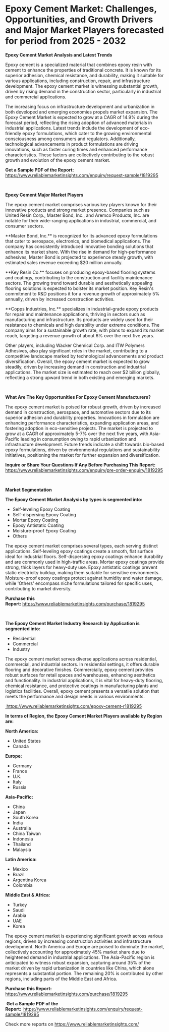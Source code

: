 <p><h1>Epoxy Cement Market: Challenges, Opportunities, and Growth Drivers and Major Market Players forecasted for period from 2025 - 2032</h1></p><p><strong>Epoxy Cement Market Analysis and Latest Trends</strong></p>
<p><p>Epoxy cement is a specialized material that combines epoxy resin with cement to enhance the properties of traditional concrete. It is known for its superior adhesion, chemical resistance, and durability, making it suitable for various applications, including construction, repair, and infrastructure development. The epoxy cement market is witnessing substantial growth, driven by rising demand in the construction sector, particularly in industrial and commercial applications. </p><p>The increasing focus on infrastructure development and urbanization in both developed and emerging economies propels market expansion. The Epoxy Cement Market is expected to grow at a CAGR of 14.9% during the forecast period, reflecting the rising adoption of advanced materials in industrial applications. Latest trends include the development of eco-friendly epoxy formulations, which cater to the growing environmental consciousness among consumers and regulators. Additionally, technological advancements in product formulations are driving innovations, such as faster curing times and enhanced performance characteristics. These factors are collectively contributing to the robust growth and evolution of the epoxy cement market.</p></p>
<p><strong>Get a Sample PDF of the Report:&nbsp;</strong> <a href="https://www.reliablemarketinsights.com/enquiry/request-sample/1819295?utm_campaign=2441&utm_medium=2&utm_source=Github&utm_content=ia&utm_term=01042025&utm_id=epoxy-cement">https://www.reliablemarketinsights.com/enquiry/request-sample/1819295</a></p>
<p>&nbsp;</p>
<p><strong>Epoxy Cement Major Market Players</strong></p>
<p><p>The epoxy cement market comprises various key players known for their innovative products and strong market presence. Companies such as United Resin Corp., Master Bond, Inc., and Aremco Products, Inc. are notable for their wide-ranging applications in industrial, commercial, and consumer sectors.</p><p>**Master Bond, Inc.** is recognized for its advanced epoxy formulations that cater to aerospace, electronics, and biomedical applications. The company has consistently introduced innovative bonding solutions that enhance its market share. With the rise in demand for high-performance adhesives, Master Bond is projected to experience steady growth, with estimated sales revenue exceeding $20 million annually.</p><p>**Key Resin Co.** focuses on producing epoxy-based flooring systems and coatings, contributing to the construction and facility maintenance sectors. The growing trend toward durable and aesthetically appealing flooring solutions is expected to bolster its market position. Key Resin's commitment to R&D positions it for a revenue growth of approximately 5% annually, driven by increased construction activities.</p><p>**Copps Industries, Inc.** specializes in industrial-grade epoxy products for repair and maintenance applications, thriving in sectors such as manufacturing and infrastructure. Its products are widely used for their resistance to chemicals and high durability under extreme conditions. The company aims for a sustainable growth rate, with plans to expand its market reach, targeting a revenue growth of about 6% over the next five years.</p><p>Other players, including Wacker Chemical Corp. and ITW Polymers Adhesives, also play significant roles in the market, contributing to a competitive landscape marked by technological advancements and product diversification. Overall, the epoxy cement market is expected to grow steadily, driven by increasing demand in construction and industrial applications. The market size is estimated to reach over $2 billion globally, reflecting a strong upward trend in both existing and emerging markets.</p></p>
<p>&nbsp;</p>
<p><strong>What Are The Key Opportunities For Epoxy Cement Manufacturers?</strong></p>
<p><p>The epoxy cement market is poised for robust growth, driven by increased demand in construction, aerospace, and automotive sectors due to its superior adhesion and durability properties. Innovations in formulation are enhancing performance characteristics, expanding application areas, and fostering adoption in eco-sensitive projects. The market is projected to grow at a CAGR of approximately 5-7% over the next five years, with Asia-Pacific leading in consumption owing to rapid urbanization and infrastructure development. Future trends indicate a shift towards bio-based epoxy formulations, driven by environmental regulations and sustainability initiatives, positioning the market for further expansion and diversification.</p></p>
<p><strong>Inquire or Share Your Questions If Any Before Purchasing This Report:</strong> <a href="https://www.reliablemarketinsights.com/enquiry/pre-order-enquiry/1819295?utm_campaign=2441&utm_medium=2&utm_source=Github&utm_content=ia&utm_term=01042025&utm_id=epoxy-cement">https://www.reliablemarketinsights.com/enquiry/pre-order-enquiry/1819295</a></p>
<p>&nbsp;</p>
<p><strong>Market Segmentation</strong></p>
<p><strong>The Epoxy Cement Market Analysis by types is segmented into:</strong></p>
<p><ul><li>Self-leveling Epoxy Coating</li><li>Self-dispersing Epoxy Coating</li><li>Mortar Epoxy Coating</li><li>Epoxy Antistatic Coating</li><li>Moisture-proof Epoxy Coating</li><li>Others</li></ul></p>
<p><p>The epoxy cement market comprises several types, each serving distinct applications. Self-leveling epoxy coatings create a smooth, flat surface ideal for industrial floors. Self-dispersing epoxy coatings enhance durability and are commonly used in high-traffic areas. Mortar epoxy coatings provide strong, thick layers for heavy-duty use. Epoxy antistatic coatings prevent static electricity buildup, making them suitable for sensitive environments. Moisture-proof epoxy coatings protect against humidity and water damage, while 'Others' encompass niche formulations tailored for specific uses, contributing to market diversity.</p></p>
<p><strong>Purchase this Report:&nbsp;</strong><a href="https://www.reliablemarketinsights.com/purchase/1819295?utm_campaign=2441&utm_medium=2&utm_source=Github&utm_content=ia&utm_term=01042025&utm_id=epoxy-cement">https://www.reliablemarketinsights.com/purchase/1819295</a></p>
<p>&nbsp;</p>
<p><strong>The Epoxy Cement Market Industry Research by Application is segmented into:</strong></p>
<p><ul><li>Residential</li><li>Commercial</li><li>Industry</li></ul></p>
<p><p>The epoxy cement market serves diverse applications across residential, commercial, and industrial sectors. In residential settings, it offers durable flooring and decorative finishes. Commercially, epoxy cement provides robust surfaces for retail spaces and warehouses, enhancing aesthetics and functionality. In industrial applications, it is vital for heavy-duty flooring, chemical resistance, and protective coatings in manufacturing plants and logistics facilities. Overall, epoxy cement presents a versatile solution that meets the performance and design needs in various environments.</p></p>
<p><a href="https://www.reliablemarketinsights.com/epoxy-cement-r1819295?utm_campaign=2441&utm_medium=2&utm_source=Github&utm_content=ia&utm_term=01042025&utm_id=epoxy-cement">&nbsp;https://www.reliablemarketinsights.com/epoxy-cement-r1819295</a></p>
<p><strong>In terms of Region, the Epoxy Cement Market Players available by Region are:</strong></p>
<p>
    <p> <strong> North America: </strong>
        <ul>
            <li>United States</li>
            <li>Canada</li>
        </ul>
        </p> 
    <p> <strong> Europe: </strong>
        <ul>
            <li>Germany</li>
            <li>France</li>
            <li>U.K.</li>
            <li>Italy</li>
            <li>Russia</li>
        </ul>
        </p> 
    <p> <strong> Asia-Pacific: </strong>
        <ul>
            <li>China</li>
            <li>Japan</li>
            <li>South Korea</li>
            <li>India</li>
            <li>Australia</li>
            <li>China Taiwan</li>
            <li>Indonesia</li>
            <li>Thailand</li>
            <li>Malaysia</li>
        </ul>
        </p> 
    <p> <strong> Latin America: </strong>
        <ul>
            <li>Mexico</li>
            <li>Brazil</li>
            <li>Argentina Korea</li>
            <li>Colombia</li>
        </ul>
        </p> 
    <p> <strong> Middle East & Africa: </strong>
        <ul>
            <li>Turkey</li>
            <li>Saudi</li>
            <li>Arabia</li>
            <li>UAE</li>
            <li>Korea</li>
        </ul>
    </p>
    </p>
<p><p>The epoxy cement market is experiencing significant growth across various regions, driven by increasing construction activities and infrastructure development. North America and Europe are poised to dominate the market, collectively accounting for approximately 45% market share due to heightened demand in industrial applications. The Asia-Pacific region is anticipated to witness robust expansion, capturing around 35% of the market driven by rapid urbanization in countries like China, which alone represents a substantial portion. The remaining 20% is contributed by other regions, including parts of the Middle East and Africa.</p></p>
<p><strong>Purchase this Report: </strong><a href="https://www.reliablemarketinsights.com/purchase/1819295?utm_campaign=2441&utm_medium=2&utm_source=Github&utm_content=ia&utm_term=01042025&utm_id=epoxy-cement">https://www.reliablemarketinsights.com/purchase/1819295</a></p>
<p>&nbsp;<strong>Get a Sample PDF of the Report:&nbsp;&nbsp;</strong><a href="https://www.reliablemarketinsights.com/enquiry/request-sample/1819295?utm_campaign=2441&utm_medium=2&utm_source=Github&utm_content=ia&utm_term=01042025&utm_id=epoxy-cement">https://www.reliablemarketinsights.com/enquiry/request-sample/1819295</a></p>
<p><strong></strong></p>
<p>Check more reports on <a href="https://www.reliablemarketinsights.com/?utm_campaign=2441&utm_medium=2&utm_source=Github&utm_content=ia&utm_term=01042025&utm_id=epoxy-cement">https://www.reliablemarketinsights.com/</a></p>